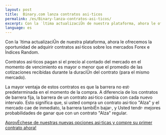 ```yaml
---
layout: post
title:  Binary.com lanza contratos asi·ticos
permalink: /es/Binary-lanza-contratos-asi-ticos/
excerpt: Con la ˙ltima actualizaciÛn de nuestra plataforma, ahora le ofrecemos la oportunidad de adquirir contratos asi·ticos sobre los mercados Forex e Ìndices Random.
language: es
---
```


Con la ˙ltima actualizaciÛn de nuestra plataforma, ahora le ofrecemos la oportunidad de adquirir contratos asi·ticos sobre los mercados Forex e Ìndices Random.

Contratos asi·ticos pagan si el precio al contado del mercado en el momento de vencimiento es mayor o menor que el promedio de las cotizaciones recibidas durante la duraciÛn del contrato (para el mismo mercado).

La mayor ventaja de estos contratos es que la barrera no est· predeterminada en el momento de la compra. A diferencia de los contratos de barrera fija, la barrera de un contrato asi·tico cambia con cada nuevo intervalo. Esto significa que, si usted compra un contrato asi·tico "Alza" y el mercado cae de inmediato, la barrera tambiÈn bajar·, y Usted tendr· mejores probabilidades de ganar que con un contrato "Alza" regular.

[AprovÈchese de nuestras nuevas opciones asi·ticas y compre su primer contrato ahora!](https://www.binary.com/c/trade.cgi?market=random&time=7t&form_name=asian&expiry_type=duration&amount_type=payout&H=%2B0&currency=USD&underlying_symbol=R_50&amount=100&date_start=now&type=ASIANU&l=ES&utm_medium=social&utm_source=blog&utm_content=whatsnew)
